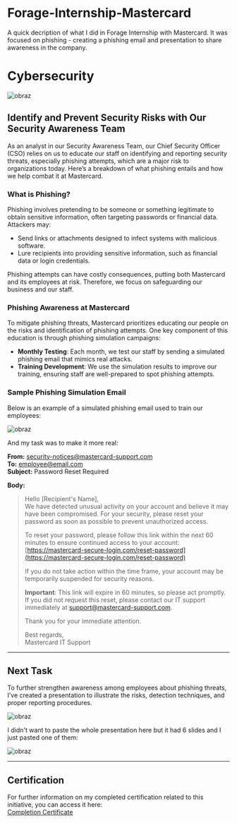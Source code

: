 # Forage-Internship-Mastercard
A quick decription of what I did in Forage Internship with Mastercard. It was focused on phishing - creating a phishing email and presentation to share awareness in the company.

# Cybersecurity

![obraz](https://github.com/user-attachments/assets/e6f6b314-33bd-483c-abb9-6862cee9ad8e)


## Identify and Prevent Security Risks with Our Security Awareness Team

As an analyst in our Security Awareness Team, our Chief Security Officer (CSO) relies on us to educate our staff on identifying and reporting security threats, especially phishing attempts, which are a major risk to organizations today. Here’s a breakdown of what phishing entails and how we help combat it at Mastercard.

### What is Phishing?
Phishing involves pretending to be someone or something legitimate to obtain sensitive information, often targeting passwords or financial data. Attackers may:
- Send links or attachments designed to infect systems with malicious software.
- Lure recipients into providing sensitive information, such as financial data or login credentials.

Phishing attempts can have costly consequences, putting both Mastercard and its employees at risk. Therefore, we focus on safeguarding our business and our staff.

### Phishing Awareness at Mastercard
To mitigate phishing threats, Mastercard prioritizes educating our people on the risks and identification of phishing attempts. One key component of this education is through phishing simulation campaigns:
- **Monthly Testing**: Each month, we test our staff by sending a simulated phishing email that mimics real attacks.
- **Training Development**: We use the simulation results to improve our training, ensuring staff are well-prepared to spot phishing attempts.

### Sample Phishing Simulation Email
Below is an example of a simulated phishing email used to train our employees:

![obraz](https://github.com/user-attachments/assets/32506b4f-a657-48fc-8496-139333bd7952)

And my task was to make it more real:

**From:** security-notices@mastercard-support.com  
**To:** employee@email.com  
**Subject:** Password Reset Required

**Body:**
> Hello [Recipient's Name],  
> We have detected unusual activity on your account and believe it may have been compromised. For your security, please reset your password as soon as possible to prevent unauthorized access.  
>  
> To reset your password, please follow this link within the next 60 minutes to ensure continued access to your account:  
> [https://mastercard-secure-login.com/reset-password](https://mastercard-secure-login.com/reset-password)  
>  
> If you do not take action within the time frame, your account may be temporarily suspended for security reasons.  
>  
> **Important**: This link will expire in 60 minutes, so please act promptly. If you did not request this reset, please contact our IT support immediately at support@mastercard-support.com.  
>  
> Thank you for your immediate attention.  
>  
> Best regards,  
> Mastercard IT Support

---

## Next Task
To further strengthen awareness among employees about phishing threats, I’ve created a presentation to illustrate the risks, detection techniques, and proper reporting procedures.

![obraz](https://github.com/user-attachments/assets/49e13a96-7ab8-470c-94d9-be3c16324cc3)

I didn't want to paste the whole presentation here but it had 6 slides and I just pasted one of them:

![obraz](https://github.com/user-attachments/assets/0c1af56c-f54e-4a7e-9707-add6edc445f2)

---

## Certification
For further information on my completed certification related to this initiative, you can access it here:  
[Completion Certificate](https://forage-uploads-prod.s3.amazonaws.com/completion-certificates/mastercard/vcKAB5yYAgvemepGQ_mfxGwGDp6WkQmtmTf_Z3Nsom8sbe2WPduza_1730481617868_completion_certificate.pdf)


